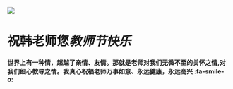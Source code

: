 [![](https://img95.699pic.com/photo/40178/1963.jpg_wh300.jpg!/fh/300/quality/90)](https://img95.699pic.com/photo/40178/1963.jpg_wh300.jpg!/fh/300/quality/90)

# 祝韩老师您***教师节快乐***



#### 世界上有一种情，超越了亲情、友情。那就是老师对我们无微不至的关怀之情,对我们细心教导之情。我真心祝福老师万事如意、永远健康，永远高兴 :fa-smile-o:
